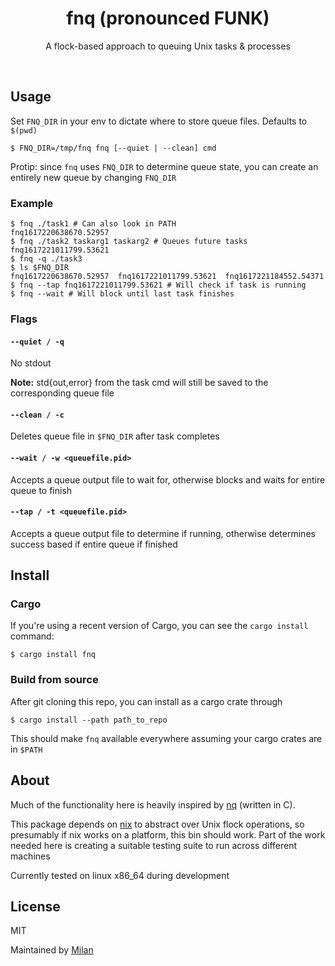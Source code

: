 <div align="center">
	<h1>fnq (pronounced FUNK)</h1>
	<p>
		A flock-based approach to queuing Unix tasks & processes
	</p>
	<br>
</div>

## Usage

Set `FNQ_DIR` in your env to dictate where to store queue files. Defaults to `$(pwd)`

```shell
$ FNQ_DIR=/tmp/fnq fnq [--quiet | --clean] cmd
```

Protip: since `fnq` uses `FNQ_DIR` to determine queue state, you can create an entirely new queue by changing `FNQ_DIR`

### Example

```shell
$ fnq ./task1 # Can also look in PATH
fnq1617220638670.52957
$ fnq ./task2 taskarg1 taskarg2 # Queues future tasks
fnq1617221011799.53621
$ fnq -q ./task3
$ ls $FNQ_DIR
fnq1617220638670.52957  fnq1617221011799.53621  fnq1617221184552.54371
$ fnq --tap fnq1617221011799.53621 # Will check if task is running
$ fnq --wait # Will block until last task finishes
```

### Flags

#### `--quiet / -q`

No stdout

**Note:** std{out,error} from the task cmd will still be saved to the corresponding queue file

#### `--clean / -c`

Deletes queue file in `$FNQ_DIR` after task completes

#### `--wait / -w <queuefile.pid>`

Accepts a queue output file to wait for, otherwise blocks and waits for entire queue to finish

#### `--tap / -t <queuefile.pid>`

Accepts a queue output file to determine if running, otherwise determines success based if entire queue if finished

## Install

### Cargo

If you're using a recent version of Cargo, you can see the `cargo install` command:

```shell
$ cargo install fnq
```

### Build from source

After git cloning this repo, you can install as a cargo crate through

```shell
$ cargo install --path path_to_repo
```

This should make `fnq` available everywhere assuming your cargo crates are in `$PATH`

## About

Much of the functionality here is heavily inspired by [nq](https://github.com/leahneukirchen/nq) (written in C).

This package depends on [nix](https://github.com/nix-rust/nix) to abstract over Unix flock operations, so presumably if nix works on a platform, this bin should work. Part of the work needed here is creating a suitable testing suite to run across different machines

Currently tested on linux x86_64 during development

## License

MIT

Maintained by [Milan](https://mdaverde.com)

